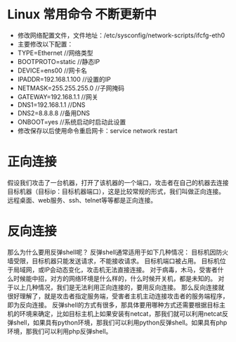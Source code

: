# Linux 常用命令  不断更新中
* 修改网络配置文件，文件地址：/etc/sysconfig/network-scripts/ifcfg-eth0
* 主要修改以下配置：
* TYPE=Ethernet               //网络类型
* BOOTPROTO=static            //静态IP
* DEVICE=ens00                //网卡名
*  IPADDR=192.168.1.100        //设置的IP
*  NETMASK=255.255.255.0       //子网掩码
*  GATEWAY=192.168.1.1         //网关
*  DNS1=192.168.1.1            //DNS
*  DNS2=8.8.8.8                //备用DNS
*  ONBOOT=yes                  //系统启动时启动此设置
* 修改保存以后使用命令重启网卡：service network restart
# 正向连接
假设我们攻击了一台机器，打开了该机器的一个端口，攻击者在自己的机器去连接目标机器（目标ip：目标机器端口），这是比较常规的形式，我们叫做正向连接。远程桌面、web服务、ssh、telnet等等都是正向连接。
# 反向连接
那么为什么要用反弹shell呢？
反弹shell通常适用于如下几种情况：
目标机因防火墙受限，目标机器只能发送请求，不能接收请求。
目标机端口被占用。
目标机位于局域网，或IP会动态变化，攻击机无法直接连接。
对于病毒，木马，受害者什么时候能中招，对方的网络环境是什么样的，什么时候开关机，都是未知的。
对于以上几种情况，我们是无法利用正向连接的，要用反向连接。
那么反向连接就很好理解了，就是攻击者指定服务端，受害者主机主动连接攻击者的服务端程序，即为反向连接。
反弹shell的方式有很多，那具体要用哪种方式还需要根据目标主机的环境来确定，比如目标主机上如果安装有netcat，那我们就可以利用netcat反弹shell，如果具有python环境，那我们可以利用python反弹shell。如果具有php环境，那我们可以利用php反弹shell。


